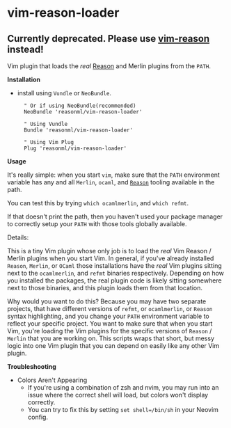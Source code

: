 vim-reason-loader
================

## Currently deprecated. Please use [vim-reason](https://github.com/reasonml/vim-reason) instead!

Vim plugin that loads the *real* [Reason](https://github.com/facebook/reason)
and Merlin plugins from the `PATH`.


**Installation**

- install using `Vundle` or `NeoBundle`.

        " Or if using NeoBundle(recommended)
        NeoBundle 'reasonml/vim-reason-loader'

        " Using Vundle
        Bundle 'reasonml/vim-reason-loader'

        " Using Vim Plug
        Plug 'reasonml/vim-reason-loader'

**Usage**

It's really simple: when you start `vim`, make sure that the `PATH` environment
variable has any and all `Merlin`, `ocaml`, and
[`Reason`](https://github.com/facebook/reason) tooling available in the path.

You can test this by trying `which ocamlmerlin`, and `which refmt`.

If that doesn't print the path, then you haven't used your package manager to
correctly setup your `PATH` with those tools globally available.

Details:

This is a tiny Vim plugin whose only job is to load the *real* Vim Reason /
Merlin plugins when you start Vim. In general, if you've already installed
`Reason`, `Merlin`, or `OCaml` those installations have the *real* Vim plugins
sitting next to the `ocamlmerlin`, and `refmt` binaries respectively. Depending
on how you installed the packages, the real plugin code is likely sitting
somewhere next to those binaries, and this plugin loads them from that
location.

Why would you want to do this? Because you may have two separate projects, that
have different versions of `refmt`, or `ocamlmerlin`, or `Reason` syntax
highlighting, and you change your `PATH` environment variable to reflect your
specific project. You want to make sure that when you start Vim, you're loading
the Vim plugins for the specific versions of `Reason` / `Merlin` that you are
working on. This scripts wraps that short, but messy logic into one Vim plugin
that you can depend on easily like any other Vim plugin.


**Troubleshooting**

- Colors Aren't Appearing
  - If you're using a combination of zsh and nvim, you may run into an issue where
the correct shell will load, but colors won't display correctly.
  - You can try to fix this by setting `set shell=/bin/sh` in your Neovim config.
